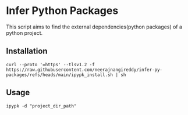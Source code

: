 # Infer Python Packages

This script aims to find the external dependencies(python packages) of a python project.

## Installation

```console
curl --proto '=https' --tlsv1.2 -f https://raw.githubusercontent.com/neerajnangireddy/infer-py-packages/refs/heads/main/ipypk_install.sh | sh
```

## Usage

```console
ipypk -d "project_dir_path"

```
